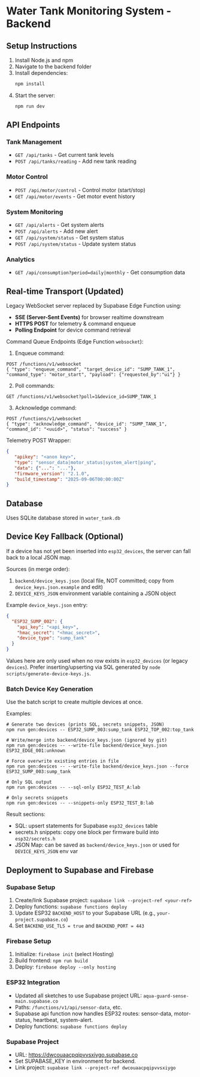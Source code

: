# Water Tank Monitoring System - Backend

## Setup Instructions

1. Install Node.js and npm
2. Navigate to the backend folder
3. Install dependencies:
   ```bash
   npm install
   ```
4. Start the server:
   ```bash
   npm run dev
   ```

## API Endpoints

### Tank Management
- `GET /api/tanks` - Get current tank levels
- `POST /api/tanks/reading` - Add new tank reading

### Motor Control
- `POST /api/motor/control` - Control motor (start/stop)
- `GET /api/motor/events` - Get motor event history

### System Monitoring
- `GET /api/alerts` - Get system alerts
- `POST /api/alerts` - Add new alert
- `GET /api/system/status` - Get system status
- `POST /api/system/status` - Update system status

### Analytics
- `GET /api/consumption?period=daily|monthly` - Get consumption data

## Real-time Transport (Updated)

Legacy WebSocket server replaced by Supabase Edge Function using:
- **SSE (Server-Sent Events)** for browser realtime downstream
- **HTTPS POST** for telemetry & command enqueue
- **Polling Endpoint** for device command retrieval

Command Queue Endpoints (Edge Function `websocket`):
1. Enqueue command:
```
POST /functions/v1/websocket
{ "type": "enqueue_command", "target_device_id": "SUMP_TANK_1", "command_type": "motor_start", "payload": {"requested_by":"ui"} }
```
2. Poll commands:
```
GET /functions/v1/websocket?poll=1&device_id=SUMP_TANK_1
```
3. Acknowledge command:
```
POST /functions/v1/websocket
{ "type": "acknowledge_command", "device_id": "SUMP_TANK_1", "command_id": "<uuid>", "status": "success" }
```

Telemetry POST Wrapper:
```json
{
   "apikey": "<anon key>",
   "type": "sensor_data|motor_status|system_alert|ping",
   "data": {"...": "..."},
   "firmware_version": "2.1.0",
   "build_timestamp": "2025-09-06T00:00:00Z"
}
```

## Database

Uses SQLite database stored in `water_tank.db`

## Device Key Fallback (Optional)
If a device has not yet been inserted into `esp32_devices`, the server can fall back to a local JSON map.

Sources (in merge order):
1. `backend/device_keys.json` (local file, NOT committed; copy from `device_keys.json.example` and edit)
2. `DEVICE_KEYS_JSON` environment variable containing a JSON object

Example `device_keys.json` entry:
```json
{
  "ESP32_SUMP_002": {
    "api_key": "<api_key>",
    "hmac_secret": "<hmac_secret>",
    "device_type": "sump_tank"
  }
}
```
Values here are only used when no row exists in `esp32_devices` (or legacy `devices`). Prefer inserting/upserting via SQL generated by `node scripts/generate-device-keys.js`.

### Batch Device Key Generation
Use the batch script to create multiple devices at once.

Examples:
```
# Generate two devices (prints SQL, secrets snippets, JSON)
npm run gen:devices -- ESP32_SUMP_003:sump_tank ESP32_TOP_002:top_tank

# Write/merge into backend/device_keys.json (ignored by git)
npm run gen:devices -- --write-file backend/device_keys.json ESP32_EDGE_001:unknown

# Force overwrite existing entries in file
npm run gen:devices -- --write-file backend/device_keys.json --force ESP32_SUMP_003:sump_tank

# Only SQL output
npm run gen:devices -- --sql-only ESP32_TEST_A:lab

# Only secrets snippets
npm run gen:devices -- --snippets-only ESP32_TEST_B:lab
```
Result sections:
- SQL: upsert statements for Supabase `esp32_devices` table
- secrets.h snippets: copy one block per firmware build into `esp32/secrets.h`
- JSON Map: can be saved as `backend/device_keys.json` or used for `DEVICE_KEYS_JSON` env var

## Deployment to Supabase and Firebase

### Supabase Setup
1. Create/link Supabase project: `supabase link --project-ref <your-ref>`
2. Deploy functions: `supabase functions deploy`
3. Update ESP32 `BACKEND_HOST` to your Supabase URL (e.g., `your-project.supabase.co`)
4. Set `BACKEND_USE_TLS = true` and `BACKEND_PORT = 443`

### Firebase Setup
1. Initialize: `firebase init` (select Hosting)
2. Build frontend: `npm run build`
3. Deploy: `firebase deploy --only hosting`

### ESP32 Integration
- Updated all sketches to use Supabase project URL: `aqua-guard-sense-main.supabase.co`
- Paths: `/functions/v1/api/sensor-data`, etc.
- Supabase api function now handles ESP32 routes: sensor-data, motor-status, heartbeat, system-alert.
- Deploy functions: `supabase functions deploy`

### Supabase Project
- URL: https://dwcouaacpqipvvsxiygo.supabase.co
- Set SUPABASE_KEY in environment for backend.
- Link project: `supabase link --project-ref dwcouaacpqipvvsxiygo`
